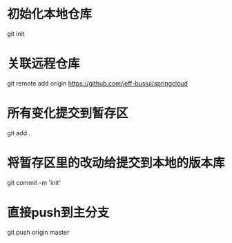 # 初始化本地仓库
git init 
# 关联远程仓库
git remote add origin https://github.com/jeff-busiui/springcloud
# 所有变化提交到暂存区
git add .
# 将暂存区里的改动给提交到本地的版本库
git commit -m 'init'

# 直接push到主分支
git push origin master
